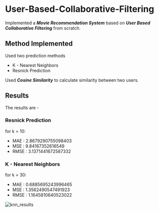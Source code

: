 # User-Based-Collaborative-Filtering

Implemented a ***Movie Recommendation System*** based on ***User Based Collaborative Filtering*** from scratch.

## Method Implemented

Used two prediction methods

* K - Nearest Neighbors
* Resnick Prediction

Used ***Cosine Similarity*** to calculate similarity between two users.

## Results

The results are - 

### Resnick Prediction

for k = 10:
* MAE : 2.8679290755098403
* MSE : 9.84167352616549
* RMSE : 3.1371441672587332

### K - Nearest Neighbors

for k = 30:
* MAE : 0.6885695243996465
* MSE : 1.3562490547491923
* RMSE : 1.1645810640523022

![knn_results](https://github.com/zeeshan0804/User-Based-Collaborative-Filtering/assets/67948488/780fb00d-6039-4f98-bdf8-4d900e908ef3)

